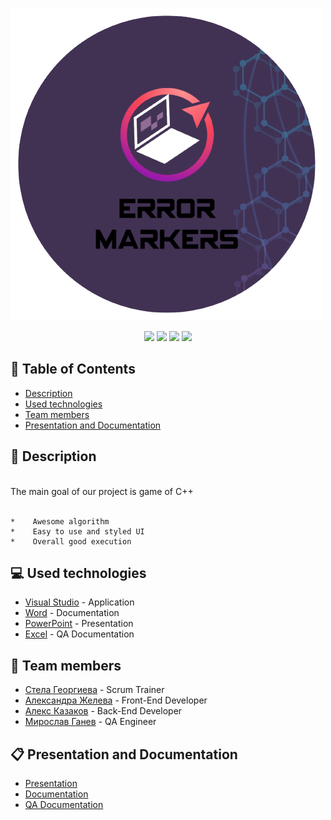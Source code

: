 <p>
  <a href=" rel="noopener">
  <img src="Images/Logo.png" alt="Logo">
  </a>
</p>

<p align = "center">
   <img src = "https://img.shields.io/github/languages/count/SPGeorgieva21/Error-Makres?style=flat">
   <img src = "https://img.shields.io/github/repo-size/SPGeorgieva21/Error-Makers?style=flat">
   <img src = "https://img.shields.io/github/stars/SPGeorgieva21/Error-Makers?style=social">
   <img src = "https://img.shields.io/github/contributors/SPGeorgieva21/Error-Makers?style=flat">
</p>
	
## :pencil: Table of Contents
- [Description](#description)
- [Used technologies](#used_technologies)
- [Team members](#team_members)
- [Presentation and Documentation](#documentation)
	
## :book: Description <a name="description"></a>
<br>
 The main goal of our project is game of C++
<br>
<br>

	*    Awesome algorithm 
	*    Easy to use and styled UI
	*    Overall good execution
	
## :computer: Used technologies <a name="used_technologies"></a>
- [Visual Studio](https://visualstudio.microsoft.com/) - Application
- [Word](https://www.microsoft.com/en-us/microsoft-365/word) - Documentation
- [PowerPoint](https://www.microsoft.com/en-us/microsoft-365/powerpoint) - Presentation
- [Excel](https://www.microsoft.com/en-us/microsoft-365/excel) - QA Documentation

## :busts_in_silhouette: Team members <a name="team_members"></a>
- [Стела Георгиева](https://github.com/SPGeorgieva21) - Scrum Trainer 
- [Александра Желева](https://github.com/AMZheleva21) - Front-End Developer
- [Алекс Казаков](https://github.com/AZKazakov21) - Back-End Developer
- [Мирослав Ганев](https://github.com/MIGanev21) - QA Engineer

## :clipboard: Presentation and Documentation <a name="documentation"></a>
+ [Presentation](https://github.com/SPGeorgieva21/Error-Makers/blob/main/Documents/Presentation.pptx)
+ [Documentation](https://github.com/SPGeorgieva21/Error-Makers/blob/main/Documents/Documentation.docx)
+ [QA Documentation](https://github.com/SPGeorgieva21/Error-Makers/blob/main/Documents/QA%20Documentation.xlsx)